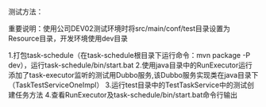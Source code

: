 测试方法：

重要说明：使用公司DEV02测试环境时将src/main/conf/test目录设置为Resource目录，开发环境使用dev目录

1.打包task-schedule（在task-schedule根目录下运行命令：mvn package -P dev），运行task-schedule/bin/start.bat
2.使用java目录中的RunExecutor运行添加了task-executor监听的测试用Dubbo服务,该Dubbo服务实现类在java目录下（TaskTestServiceOneImpl）
3.运行test目录中的TestTaskService中的测试创建任务方法
4.查看RunExecutor及task-schedule/bin/start.bat命令行输出